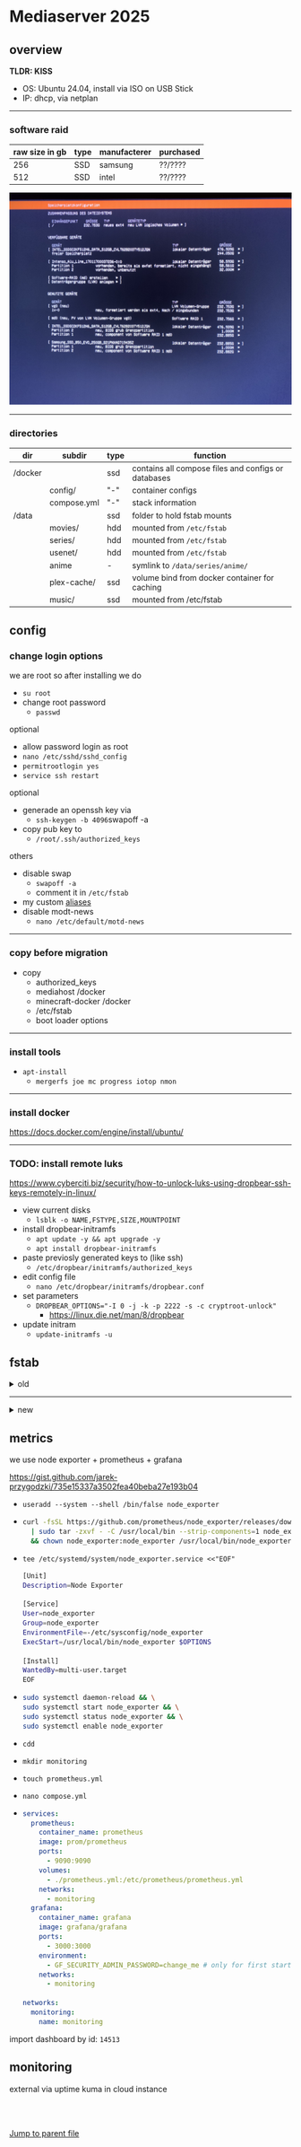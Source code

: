 # Mediaserver 2025

## overview

**TLDR: KISS**

- OS: Ubuntu 24.04, install via ISO on USB Stick
- IP: dhcp, via netplan

---
### software raid


| raw size in gb | type | manufacterer | purchased |
| -------------- | ---- | ------------ | --------- |
| 256            | SSD  | samsung      | ??/????   |
| 512            | SSD  | intel        | ??/????   |

![configure md0 on install](<img/md0.jpg>)

---
### directories

| dir     | subdir      | type | function                                            |
| ------- | ----------- | ---- | --------------------------------------------------- |
| /docker |             | ssd  | contains all compose files and configs or databases |
|         | config/     | "-"  | container configs                                   |
|         | compose.yml | "-"  | stack information                                   |
| /data   |             | ssd  | folder to hold fstab mounts                         |
|         | movies/     | hdd  | mounted from `/etc/fstab`                           |
|         | series/     | hdd  | mounted from `/etc/fstab`                           |
|         | usenet/     | hdd  | mounted from `/etc/fstab`                           |
|         | anime       | -    | symlink to `/data/series/anime/`                    |
|         | plex-cache/ | ssd  | volume bind from docker container for caching       |
|         | music/      | ssd  | mounted from /etc/fstab                             |


## config

### change login options

we are root so after installing we do

- `su root`
- change root password
  - `passwd`

optional

- allow password login as root
- `nano /etc/sshd/sshd_config`
- `permitrootlogin yes`
- `service ssh restart`

optional

- generade an openssh key via
  - `ssh-keygen -b 4096`swapoff -a
- copy pub key to
  - `/root/.ssh/authorized_keys`

others
- disable swap
  - `swapoff -a`
  - comment it in `/etc/fstab`
- my custom [aliases](aliases.md)
- disable modt-news
  - `nano /etc/default/motd-news`

---
### copy before migration

- copy
  - authorized_keys
  - mediahost /docker
  - minecraft-docker /docker
  - /etc/fstab
  - boot loader options

---
### install tools

- `apt-install`
  - `mergerfs joe mc progress iotop nmon`

---
### install docker

https://docs.docker.com/engine/install/ubuntu/

---
### TODO: install remote luks

<https://www.cyberciti.biz/security/how-to-unlock-luks-using-dropbear-ssh-keys-remotely-in-linux/>

- view current disks
  - `lsblk -o NAME,FSTYPE,SIZE,MOUNTPOINT`
- install dropbear-initramfs
  - `apt update -y && apt upgrade -y`
  - `apt install dropbear-initramfs`
- paste previosly generated keys to (like ssh)
  - `/etc/dropbear/initramfs/authorized_keys`
- edit config file
  - `nano /etc/dropbear/initramfs/dropbear.conf`
- set parameters
  - `DROPBEAR_OPTIONS="-I 0 -j -k -p 2222 -s -c cryptroot-unlock"`
    - <https://linux.die.net/man/8/dropbear>
- update initram
  - `update-initramfs -u`


## fstab

<details><summary>old</summary>

```bash
# /etc/fstab: static file system information.
#
# Use 'blkid' to print the universally unique identifier for a
# device; this may be used with UUID= as a more robust way to name devices
# that works even if disks are added and removed. See fstab(5).
#
# <file system> <mount point>   <type>  <options>       <dump>  <pass>
# / was on /dev/sda2 during curtin installation
/dev/disk/by-uuid/566a8c55-0ed1-4f4f-8013-65d046e57f39 / ext4 defaults 0 1
/swap.img       none    swap    sw      0       0

# SERIES HDD PASSTHROUGH (4TB Seagate 07/2024)
UUID=5c34014d-50f6-4070-b1c4-673c8d86791e /mnt/series-disk1 auto nosuid,nodev,nofail,x-gvfs-show 0 0

# MOVIES HDD PASSTROUGH (1TB Seagate ??/????)
UUID=0b77fe0a-e6c3-49a1-bca3-b30ed7039a08 /mnt/movies-disk1 auto nosuid,nodev,nofail,x-gvfs-show 0 0

# MOVIES HDD PASSTROUGH (1TB Hitachi ??/????)
UUID=13318462-ba16-40b2-9a7b-fc54da4f33c7 /mnt/movies-disk2 auto nosuid,nodev,nofail,x-gvfs-show 0 0

# USENET SSD RAID10 ZFS from Host
UUID=afb11cdf-d080-4c87-a420-387f7acee893 /data/usenet auto nosuid,nodev,nofail,x-gvfs-show 0 0

# MergerFS to show all systems 1 disk at all times no matter what lies below it || https://github.com/trapexit/mergerfs
# Movies
/mnt/movies-disk1:/mnt/movies-disk2 /data/movies mergerfs defaults,nonempty,allow_other,category.create=mfs,use_ino,cache.files=auto-full,moveonenospc=true,dropcacheonclose=true 0 0
# Series
/mnt/series-disk1 /data/series mergerfs defaults,nonempty,allow_other,category.create=mfs,use_ino,cache.files=auto-full,moveonenospc=true,dropcacheonclose=true 0 0
```

</details>

---

<details><summary>new</summary>

```bash
# /etc/fstab: static file system information.
#
# Use 'blkid' to print the universally unique identifier for a
# device; this may be used with UUID= as a more robust way to name devices
# that works even if disks are added and removed. See fstab(5).
#
# <file system> <mount point>   <type>  <options>       <dump>  <pass>
# / was on /dev/vg0/lv-0 during curtin installation
# https://alexskra.com/blog/ubuntu-20-04-with-software-raid1-and-uefi/
/dev/disk/by-id/dm-uuid-LVM-HkqjQKro7jkuffVLyJ2dSVsOnzbV3cniAgQk1N9EW8x8NcqxdAixw2mbchVOZQtS / ext4 defaults 0 1
#/swap.img       none    swap    sw      0       0

# SERIES HDD (4TB Seagate 07/2024)
UUID=5c34014d-50f6-4070-b1c4-673c8d86791e /data/series auto nosuid,nodev,nofail,x-gvfs-show 0 0

# MOVIES HDD (4TB WD RED ??/????)
UUID=6f59b908-4376-4ccd-a98a-bc6e8a3abce1 /data/movies auto nosuid,nodev,nofail,x-gvfs-show 0 0

# MOVIES HDD (1TB Seagate ??/????)
#UUID=0b77fe0a-e6c3-49a1-bca3-b30ed7039a08 /mnt/movies-old-disk1 auto nosuid,nodev,nofail,x-gvfs-show 0 0

# MOVIES HDD (1TB Hitachi ??/????)
#UUID=13318462-ba16-40b2-9a7b-fc54da4f33c7 /mnt/movies-old-disk2 auto nosuid,nodev,nofail,x-gvfs-show 0 0

# MergerFS to show all systems 1 disk at all times no matter what lies below it || https://github.com/trapexit/mergerfs
# Movies
#/mnt/movies-old-disk1:/mnt/movies-old-disk2:/mnt/movies-disk1 /data/movies mergerfs defaults,nonempty,allow_other,category.create=mfs,use_ino,cache.files=auto-full,moveonenospc=true,dropcacheonclose=true 0 0
# Series
#/mnt/series-disk1 /data/series mergerfs defaults,nonempty,allow_other,category.create=mfs,use_ino,cache.files=auto-full,moveonenospc=true,dropcacheonclose=true 0 0
```

</details>


## metrics

we use node exporter + prometheus + grafana

<https://gist.github.com/jarek-przygodzki/735e15337a3502fea40beba27e193b04>

- `useradd --system --shell /bin/false node_exporter`
- 
  ```bash
  curl -fsSL https://github.com/prometheus/node_exporter/releases/download/v1.8.2/node_exporter-1.8.2.linux-amd64.tar.gz \
    | sudo tar -zxvf - -C /usr/local/bin --strip-components=1 node_exporter-1.8.2.linux-amd64/node_exporter \
    && chown node_exporter:node_exporter /usr/local/bin/node_exporter
  ```

- `tee /etc/systemd/system/node_exporter.service <<"EOF"`

  ```bash
  [Unit]
  Description=Node Exporter

  [Service]
  User=node_exporter
  Group=node_exporter
  EnvironmentFile=-/etc/sysconfig/node_exporter
  ExecStart=/usr/local/bin/node_exporter $OPTIONS

  [Install]
  WantedBy=multi-user.target
  EOF
  ```

- 
  ```bash
  sudo systemctl daemon-reload && \
  sudo systemctl start node_exporter && \
  sudo systemctl status node_exporter && \
  sudo systemctl enable node_exporter
  ```

- `cdd`
- `mkdir monitoring`
- `touch prometheus.yml`
- `nano compose.yml`
-
  ```yaml
  services:
    prometheus:
      container_name: prometheus
      image: prom/prometheus
      ports:
        - 9090:9090
      volumes:
        - ./prometheus.yml:/etc/prometheus/prometheus.yml
      networks:
        - monitoring
    grafana:
      container_name: grafana
      image: grafana/grafana
      ports:
        - 3000:3000
      environment:
        - GF_SECURITY_ADMIN_PASSWORD=change_me # only for first start - can be changed via ui
      networks:
        - monitoring

  networks:
    monitoring:
      name: monitoring
  ```
import dashboard by id: `14513`

## monitoring

external via uptime kuma in cloud instance

<br/>
<br/>

[Jump to parent file](README.md)